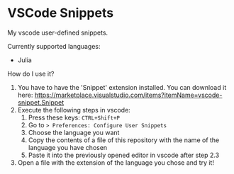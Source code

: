 # VSCode Snippets
My vscode user-defined snippets.

Currently supported languages:
* Julia

How do I use it?
1. You have to have the 'Snippet' extension installed. You can download it here: https://marketplace.visualstudio.com/items?itemName=vscode-snippet.Snippet
2. Execute the following steps in vscode:
    1. Press these keys: `CTRL+Shift+P`
    2. Go to `> Preferences: Configure User Snippets`
    3. Choose the language you want
    4. Copy the contents of a file of this repository with the name of the language you have chosen
    5. Paste it into the previously opened editor in vscode after step 2.3
3. Open a file with the extension of the language you chose and try it!